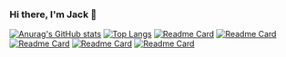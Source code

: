 ### Hi there, I'm Jack 👋
[![Anurag's GitHub stats](https://github-readme-stats.vercel.app/api?username=jackperlo&show_icons=true&count_private=true&theme=transparent)](https://github.com/anuraghazra/github-readme-stats)
[![Top Langs](https://github-readme-stats.vercel.app/api/top-langs/?username=jackperlo&theme=transparent&hide=html&layout=compact&langs_count=4)](https://github.com/anuraghazra/github-readme-stats)
[![Readme Card](https://github-readme-stats.vercel.app/api/pin/?username=jackperlo&repo=bachelor-thesis&theme=transparent)](https://github.com/anuraghazra/github-readme-stats)
[![Readme Card](https://github-readme-stats.vercel.app/api/pin/?username=jackperlo&repo=rust_y_stuffs&theme=transparent)](https://github.com/anuraghazra/github-readme-stats)
[![Readme Card](https://github-readme-stats.vercel.app/api/pin/?username=jackperlo&repo=al-got-rithms&theme=transparent)](https://github.com/anuraghazra/github-readme-stats)
[![Readme Card](https://github-readme-stats.vercel.app/api/pin/?username=jackperlo&repo=ARM_assembler&theme=transparent)](https://github.com/anuraghazra/github-readme-stats)
[![Readme Card](https://github-readme-stats.vercel.app/api/pin/?username=jackperlo&repo=Concurrent-Programming&theme=transparent)](https://github.com/anuraghazra/github-readme-stats)
<!--
**jackperlo/jackperlo** is a ✨ _special_ ✨ repository because its `README.md` (this file) appears on your GitHub profile.

Here are some ideas to get you started:

- 🔭 I’m currently working on ...
- 🌱 I’m currently learning ...
- 👯 I’m looking to collaborate on ...
- 🤔 I’m looking for help with ...
- 💬 Ask me about ...
- 📫 How to reach me: ...
- 😄 Pronouns: ...
- ⚡ Fun fact: ...
-->
